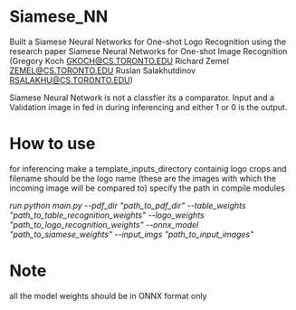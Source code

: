 # Siamese_NN
Built a Siamese Neural Networks for One-shot Logo Recognition using the research paper Siamese Neural Networks for One-shot Image Recognition
(Gregory Koch GKOCH@CS.TORONTO.EDU
Richard Zemel ZEMEL@CS.TORONTO.EDU
Ruslan Salakhutdinov RSALAKHU@CS.TORONTO.EDU)

Siamese Neural Network is not a classfier its a comparator. 
Input and a Validation image in fed in during inferencing and either 1 or 0 is the output.

# How to use
for inferencing make a template_inputs_directory containig logo crops and filename should be the logo name (these are the images with which the incoming image will be compared to)
specify the path in compile modules

_run python main.py --pdf_dir "path_to_pdf_dir" --table_weights "path_to_table_recognition_weights" --logo_weights "path_to_logo_recognition_weights" --onnx_model "path_to_siamese_weights" --input_imgs "path_to_input_images"_

# Note 
all the model weights should be in ONNX format only
